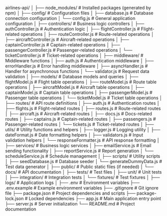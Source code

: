 airlines-api/
│
├── node_modules/               # Installed packages (generated by npm)
│
├── config/                     # Configuration files
│   ├── database.js             # Database connection configuration
│   └── config.js               # General application configuration
│
├── controllers/                # Business logic controllers
│   ├── authController.js       # Authentication logic
│   ├── flightController.js     # Flight-related operations
│   ├── routeController.js      # Route-related operations
│   ├── aircraftController.js   # Aircraft-related operations
│   ├── captainController.js    # Captain-related operations
│   ├── passengerController.js  # Passenger-related operations
│   └── ticketController.js     # Ticket-related operations
│
├── middleware/                 # Middleware functions
│   ├── auth.js                 # Authentication middleware
│   ├── errorHandler.js         # Error handling middleware
│   ├── asyncHandler.js         # Handler for asynchronous functions
│   └── validator.js            # Request data validation
│
├── models/                     # Database models and queries
│   ├── flightModel.js          # Flight table operations
│   ├── routeModel.js           # Route table operations
│   ├── aircraftModel.js        # Aircraft table operations
│   ├── captainModel.js         # Captain table operations
│   ├── passengerModel.js       # Passenger table operations
│   └── ticketModel.js          # Ticket table operations
│
├── routes/                     # API route definitions
│   ├── auth.js                 # Authentication routes
│   ├── flights.js              # Flight-related routes
│   ├── routes.js               # Route-related routes
│   ├── aircraft.js             # Aircraft-related routes
│   ├── docs.js                 # Docs-related routes
│   ├── captains.js             # Captain-related routes
│   ├── passengers.js           # Passenger-related routes
│   └── tickets.js              # Ticket-related routes
│
├── utils/                      # Utility functions and helpers
│   ├── logger.js               # Logging utility
│   ├── dateFormat.js           # Date formatting helpers
│   ├── validators.js           # Input validation helpers
│   └── responseFormatter.js    # API response formatting
│
├── services/                   # Business logic services
│   ├── emailService.js         # Email sending functionality
│   ├── reportService.js        # Report generation
│   └── scheduleService.js      # Schedule management
│
├── scripts/                    # Utility scripts
│   ├── seedDatabase.js         # Database seeder
│   └── generateDummyData.js    # Test data generator
│
├── public/                     # Public static files (if needed)
│   └── docs/                   # API documentation
│
├── tests/                      # Test files
│   ├── unit/                   # Unit tests
│   ├── integration/            # Integration tests
│   └── fixtures/               # Test fixtures
│
├── logs/                       # Application logs
│
├── .env                        # Environment variables
├── .env.example                # Example environment variables
├── .gitignore                  # Git ignore file
├── package.json                # Project dependencies and scripts
├── package-lock.json           # Locked dependencies
├── app.js                      # Main application entry point
├── server.js                   # Server initialization
└── README.md                   # Project documentation
